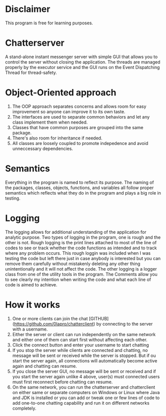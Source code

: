 # Disclaimer
This program is free for learning purposes. 

# Chatterserver
A stand-alone instant messenger server with simple GUI that allows you to control the server without closing the application. The threads are managed properly by the executor service and the GUI runs on the Event Dispatching Thread for thread-safety.

# Object-Oriented approach
1. The OOP approach separates concerns and allows room for easy improvement so anyone can improve it to its own taste.
2. The interfaces are used to separate common behaviors and let any class implement them when needed.
3. Classes that have common purposes are grouped into the same package.
4. There's also room for inheritance if needed.
5. All classes are loosely coupled to promote indepedence and avoid unneccessary dependencies.

# Semantics
Everything in the program is named to reflect its purpose. The naming of the packages, classes, objects, functions, and variables all follow proper semantics which reflects what they do in the program and plays a big role in testing.

# Logging
The logging allows for additional understanding of the application for analytic purpose.
Two types of logging in the program, one is rough and the other is not. Rough logging is the print lines attached to most of the line of codes to see or track whether the code functions as intended and to track where any problem occurs. This rough loggin was included when I was testing the code but left there just in case anybody is interested but you can remove them carefully without mistakenly deleting any other thing unintentionally and it will not affect the code. The other logging is a logger class from one of the utility tools in the program. The Comments allow you to see clearly my intention when writing the code and what each line of code is aimed to achieve.

# How it works
1. One or more clients can join the chat [GITHUB] (https://github.com/0lapro/chatterclient) by connecting to the server with a username.
2. Either the server or client can run independently on the same network and either one of them can start first without affecting each other.
3. Click the connect button and enter your username to start chatting
4. If you stop the server while clients are connected and chatting, no message will be sent or received while the server is stopped. But if ou start the server again, all connections will automatically become active again and chatting can resume.
5. If you close the server GUI, no message will be sent or received and if you start the server again unlike 4 above, user(s) must connected users must first reconnect before chatting can resume.
6. On the same network, you can run the chatterserver and chatterclient on either same or separate computers on Windows or Linux where Java and JDK is installed or you can add or tweak one or few lines of code to add one-to-one chatting capability and run it on different networks completely.


